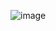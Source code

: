 ![image](https://user-images.githubusercontent.com/52597151/201606937-8f81eafb-6837-4628-9b0d-149210cfd3b7.png)
